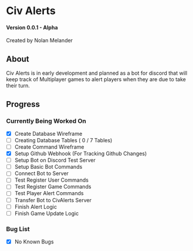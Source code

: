 # Civ Alerts
#### Version 0.0.1 - Alpha
Created by Nolan Melander

## About

Civ Alerts is in early development and planned as a bot for discord that will keep track
of Multiplayer games to alert players when they are due to take their turn.

## Progress
### Currently Being Worked On
- [x] Create Database Wireframe
- [ ] Creating Database Tables ( 0 / 7 Tables)
- [ ] Create Command Wireframe 
- [x] Setup Github Webhook (For Tracking Github Changes)
- [ ] Setup Bot on Discord Test Server
- [ ] Setup Basic Bot Commands
- [ ] Connect Bot to Server
- [ ] Test Register User Commands
- [ ] Test Register Game Commands
- [ ] Test Player Alert Commands
- [ ] Transfer Bot to CivAlerts Server
- [ ] Finish Alert Logic
- [ ] Finish Game Update Logic

### Bug List
- [x] No Known Bugs